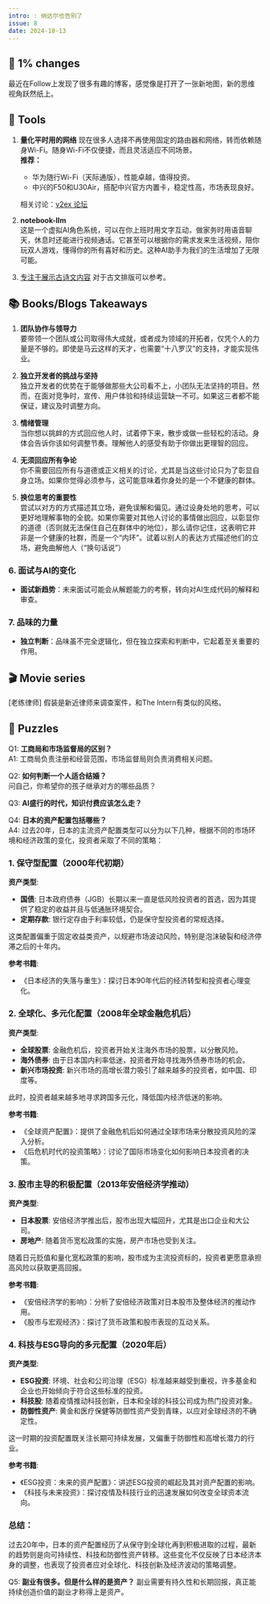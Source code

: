 ```yaml
---
intro: : 纳达尔也告别了
issue: 8
date: 2024-10-13
---
```


## 🌈 1% changes
最近在Follow上发现了很多有趣的博客，感觉像是打开了一张新地图，新的思维视角跃然纸上。

## 🔧 Tools

1. **量化平时用的网络**
   现在很多人选择不再使用固定的路由器和网络，转而依赖随身Wi-Fi。随身Wi-Fi不仅便捷，而且灵活适应不同场景。  
   **推荐：**  
   - 华为随行Wi-Fi（天际通版），性能卓越，值得投资。  
   - 中兴的F50和U30Air，搭配中兴官方内置卡，稳定性高，市场表现良好。

   相关讨论：[v2ex 论坛](https://www.v2ex.com/t/1077864?p=7)

2. **notebook-llm**  
   这是一个虚拟AI角色系统，可以在你上班时用文字互动，做家务时用语音聊天，休息时还能进行视频通话。它甚至可以根据你的需求发来生活视频，陪你玩双人游戏，懂得你的所有喜好和历史。这种AI助手为我们的生活增加了无限可能。

3. [专注于展示古诗文内容](https://www.v2ex.com/t/1077864?p=7)
    对于古文排版可以参考。

## 📚 Books/Blogs Takeaways 
1. **团队协作与领导力**  
   要带领一个团队或公司取得伟大成就，或者成为领域的开拓者，仅凭个人的力量是不够的。即使是马云这样的天才，也需要“十八罗汉”的支持，才能实现伟业。

2. **独立开发者的挑战与坚持**  
   独立开发者的优势在于能够做那些大公司看不上，小团队无法坚持的项目。然而，在面对竞争时，宣传、用户体验和持续运营缺一不可。如果这三者都不能保证，建议及时调整方向。

3. **情绪管理**  
   当你想以挑衅的方式回应他人时，试着停下来，散步或做一些轻松的活动。身体会告诉你该如何调整节奏。理解他人的感受有助于你做出更理智的回应。

4. **无须回应所有争论**  
   你不需要回应所有与道德或正义相关的讨论，尤其是当这些讨论只为了彰显自身立场。如果你觉得必须参与，这可能意味着你身处的是一个不健康的群体。

5. **换位思考的重要性**  
   尝试以对方的方式描述其立场，避免误解和偏见。通过设身处地的思考，可以更好地理解事物的全貌。如果你需要对其他人讨论的事情做出回应，以彰显你的道德（否则就无法保住自己在群体中的地位），那么请你记住，这表明它并非是一个健康的社群，而是一个“内环”。试着以别人的表达方式描述他们的立场，避免曲解他人（“换句话说”）

### 6. **面试与AI的变化**
   - **面试新趋势**：未来面试可能会从解题能力的考察，转向对AI生成代码的解释和审查。

### 7. **品味的力量**
   - **独立判断**：品味虽不完全逻辑化，但在独立探索和判断中，它起着至关重要的作用。

## 🎬 Movie series 
[老练律师] 假装是新近律师来调查案件，和The Intern有类似的风格。

## 🧩 Puzzles
Q1: **工商局和市场监督局的区别？**  
A1: 工商局负责注册和经营范围，市场监督局则负责消费相关问题。

Q2: **如何判断一个人适合结婚？**  
   问自己，你希望你的孩子继承对方的哪些品质？

Q3: **AI盛行的时代，知识付费应该怎么走？**  

Q4: **日本的资产配置包括哪些？**  
A4: 过去20年，日本的主流资产配置类型可以分为以下几种，根据不同的市场环境和经济政策的变化，投资者采取了不同的策略：

### 1. **保守型配置（2000年代初期）**
**资产类型**:  
- **国债**: 日本政府债券（JGB）长期以来一直是低风险投资者的首选，因为其提供了稳定的收益并且与低通胀环境契合。
- **定期存款**: 银行定存由于利率较低，仍是保守型投资者的常规选择。
  
这类配置偏重于固定收益类资产，以规避市场波动风险，特别是泡沫破裂和经济停滞之后的十年内。

**参考书籍**:  
- 《日本经济的失落与重生》：探讨日本90年代后的经济转型和投资者心理变化。

### 2. **全球化、多元化配置（2008年全球金融危机后）**
**资产类型**:  
- **全球股票**: 金融危机后，投资者开始关注海外市场的股票，以分散风险。
- **海外债券**: 由于日本国内利率低迷，投资者开始寻找海外债券市场的机会。
- **新兴市场投资**: 新兴市场的高增长潜力吸引了越来越多的投资者，如中国、印度等。

此时，投资者越来越多地寻求跨国多元化，降低国内经济低迷的影响。

**参考书籍**:  
- 《全球资产配置》：提供了金融危机后如何通过全球市场来分散投资风险的深入分析。
- 《后危机时代的投资策略》：讨论了国际市场变化如何影响日本投资者的决策。

### 3. **股市主导的积极配置（2013年安倍经济学推动）**
**资产类型**:  
- **日本股票**: 安倍经济学推出后，股市出现大幅回升，尤其是出口企业和大公司。
- **房地产**: 随着货币宽松政策的实施，房产市场也受到关注。
  
随着日元贬值和量化宽松政策的影响，股市成为主流投资标的，投资者更愿意承担高风险以获取更高回报。

**参考书籍**:  
- 《安倍经济学的影响》：分析了安倍经济政策对日本股市及整体经济的推动作用。
- 《股市与宏观经济》：探讨了货币政策和股市表现的互动关系。

### 4. **科技与ESG导向的多元配置（2020年后）**
**资产类型**:  
- **ESG投资**: 环境、社会和公司治理（ESG）标准越来越受到重视，许多基金和企业也开始倾向于符合这些标准的投资。
- **科技股**: 随着疫情推动科技创新，日本和全球的科技公司成为热门投资对象。
- **防御性资产**: 黄金和医疗保健等防御性资产受到青睐，以应对全球经济的不确定性。

这一时期的投资配置既关注长期可持续发展，又偏重于防御性和高增长潜力的行业。

**参考书籍**:  
- 《ESG投资：未来的资产配置》：讲述ESG投资的崛起及其对资产配置的影响。
- 《科技与未来投资》：探讨疫情及科技行业的迅速发展如何改变全球资本流向。

### 总结：
过去20年中，日本的资产配置经历了从保守到全球化再到积极进取的过程，最新的趋势则是向可持续性、科技和防御性资产转移。这些变化不仅反映了日本经济本身的调整，也表现了投资者应对全球化、科技创新及经济波动的策略调整。

Q5: **副业有很多。但是什么样的是资产？**
副业需要有持久性和长期回报，真正能持续创造价值的副业才称得上是资产。
